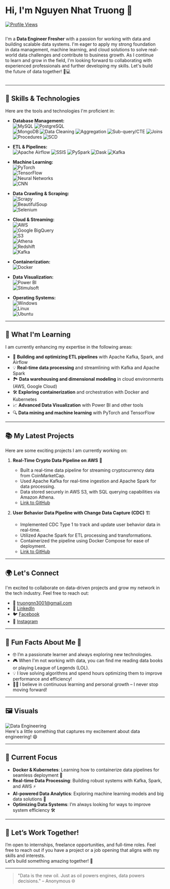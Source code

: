 # Hi, I'm Nguyen Nhat Truong 👋  
[![Profile Views](https://komarev.com/ghpvc/?username=truongnn3001&style=flat)](https://github.com/truongnn3001)

<div style="display: flex; align-items: center;">
    <p style="flex: 2; margin-right: 20px;">I'm a <strong>Data Engineer Fresher</strong> with a passion for working with data and building scalable data systems. I'm eager to apply my strong foundation in data management, machine learning, and cloud solutions to solve real-world data challenges and contribute to business growth. As I continue to learn and grow in the field, I'm looking forward to collaborating with experienced professionals and further developing my skills. Let's build the future of data together! 🚀💻</p>

</div>

---
## 🚀 **Skills & Technologies**  
Here are the tools and technologies I'm proficient in:

- **Database Management:**  
  ![MySQL](https://img.shields.io/badge/MySQL-4479A1?style=flat&logo=mysql&logoColor=white)  ![PostgreSQL](https://img.shields.io/badge/PostgreSQL-336791?style=flat&logo=postgresql&logoColor=white)  
  ![MongoDB](https://img.shields.io/badge/MongoDB-47A248?style=flat&logo=mongodb&logoColor=white)  ![Data Cleaning](https://img.shields.io/badge/Data%20Cleaning-FF6F00?style=flat&logo=python&logoColor=white)  ![Aggregation](https://img.shields.io/badge/Aggregation-00A3E0?style=flat&logo=python&logoColor=white)
  ![Sub-query/CTE](https://img.shields.io/badge/Sub-query%2FCTE-FFA500?style=flat&logo=python&logoColor=white)  ![Joins](https://img.shields.io/badge/Joins-FF1493?style=flat&logo=python&logoColor=white)  ![Procedures](https://img.shields.io/badge/Procedures-008080?style=flat&logo=python&logoColor=white)   ![SCD](https://img.shields.io/badge/SCD-8A2BE2?style=flat&logo=python&logoColor=white)

- **ETL & Pipelines:**  
  ![Apache Airflow](https://img.shields.io/badge/Apache%20Airflow-0E1E25?style=flat&logo=apache-airflow&logoColor=white)  ![SSIS](https://img.shields.io/badge/SSIS-0085CA?style=flat&logo=microsoft-sql-server-integration-services&logoColor=white)  ![PySpark](https://img.shields.io/badge/PySpark-FC7C00?style=flat&logo=apache-spark&logoColor=white)  ![Dask](https://img.shields.io/badge/Dask-5B77C9?style=flat&logo=dask&logoColor=white)  ![Kafka](https://img.shields.io/badge/Apache%20Kafka-231F20?style=flat&logo=apache-kafka&logoColor=white)

- **Machine Learning:**  
  ![PyTorch](https://img.shields.io/badge/PyTorch-EE4C2C?style=flat&logo=pytorch&logoColor=white)  
  ![TensorFlow](https://img.shields.io/badge/TensorFlow-FF6F00?style=flat&logo=tensorflow&logoColor=white)  
  ![Neural Networks](https://img.shields.io/badge/Neural%20Networks-FF4500?style=flat&logo=pytorch&logoColor=white)  
  ![CNN](https://img.shields.io/badge/CNN-FF6347?style=flat&logo=tensorflow&logoColor=white)

- **Data Crawling & Scraping:**  
  ![Scrapy](https://img.shields.io/badge/Scrapy-66CCFF?style=flat&logo=scrapy&logoColor=white)  
  ![BeautifulSoup](https://img.shields.io/badge/BeautifulSoup-4F5C51?style=flat&logo=python&logoColor=white)  
  ![Selenium](https://img.shields.io/badge/Selenium-43B02A?style=flat&logo=selenium&logoColor=white)

- **Cloud & Streaming:**  
  ![AWS](https://img.shields.io/badge/AWS-232F3E?style=flat&logo=amazonaws&logoColor=white)  
  ![Google BigQuery](https://img.shields.io/badge/Google%20BigQuery-4285F4?style=flat&logo=google-cloud&logoColor=white)  
  ![S3](https://img.shields.io/badge/S3-FF9900?style=flat&logo=amazonaws&logoColor=white)  
  ![Athena](https://img.shields.io/badge/Athena-232F3E?style=flat&logo=amazonaws&logoColor=white)  
  ![Redshift](https://img.shields.io/badge/Redshift-8B0000?style=flat&logo=amazonaws&logoColor=white)  
  ![Kafka](https://img.shields.io/badge/Apache%20Kafka-231F20?style=flat&logo=apache-kafka&logoColor=white)

- **Containerization:**  
  ![Docker](https://img.shields.io/badge/Docker-2496ED?style=flat&logo=docker&logoColor=white)

- **Data Visualization:**  
  ![Power BI](https://img.shields.io/badge/Power%20BI-F2C811?style=flat&logo=powerbi&logoColor=white)  
  ![Stimulsoft](https://img.shields.io/badge/Stimulsoft-16A1D5?style=flat&logo=stimulsoft&logoColor=white)

- **Operating Systems:**  
  ![Windows](https://img.shields.io/badge/Windows-0078D6?style=flat&logo=microsoft&logoColor=white)  
  ![Linux](https://img.shields.io/badge/Linux-FFD700?style=flat&logo=linux&logoColor=white)  
  ![Ubuntu](https://img.shields.io/badge/Ubuntu-E95420?style=flat&logo=ubuntu&logoColor=white)



---

## 🌱 **What I'm Learning**  
I am currently enhancing my expertise in the following areas:

- 🚀 **Building and optimizing ETL pipelines** with Apache Kafka, Spark, and Airflow  
- 💡 **Real-time data processing** and streamlining with Kafka and Apache Spark  
- 🏞 **Data warehousing and dimensional modeling** in cloud environments (AWS, Google Cloud)  
- 🛠 **Exploring containerization** and orchestration with Docker and Kubernetes  
- 📈 **Advanced Data Visualization** with Power BI and other tools  
- 🔍 **Data mining and machine learning** with PyTorch and TensorFlow  

---

## 📚 **My Latest Projects**  
Here are some exciting projects I am currently working on:

1. **Real-Time Crypto Data Pipeline on AWS** 🚀  
   - Built a real-time data pipeline for streaming cryptocurrency data from CoinMarketCap.  
   - Used Apache Kafka for real-time ingestion and Apache Spark for data processing.  
   - Data stored securely in AWS S3, with SQL querying capabilities via Amazon Athena.  
   - [Link to GitHub](https://github.com/NTruong3001/realtime_streaming_coinmarketcap)  


2. **User Behavior Data Pipeline with Change Data Capture (CDC)** 🏗️  
   - Implemented CDC Type 1 to track and update user behavior data in real-time.  
   - Utilized Apache Spark for ETL processing and transformations.  
   - Containerized the pipeline using Docker Compose for ease of deployment.  
   - [Link to GitHub](https://github.com/NTruong3001/Apply-CDC-for-User-Behavior-Data-Pipeline)  
---

## 🌍 **Let's Connect**  
I'm excited to collaborate on data-driven projects and grow my network in the tech industry. Feel free to reach out:

- 📧 [truongnn3001@gmail.com](mailto:truongnn3001@gmail.com)
- 🔗 [LinkedIn](https://www.linkedin.com/in/truong-nguyen-9851402ba/)
- 🐦 [Facebook](https://www.facebook.com/profile.php?id=100076529220663)
- 📸 [Instagram](https://www.instagram.com/trg.nguyxn/)

---

## 🌟 **Fun Facts About Me** 🎉  
- 🤓 I’m a passionate learner and always exploring new technologies.  
- 🎮 When I'm not working with data, you can find me reading data books or playing League of Legends (LOL).  
- 💡 I love solving algorithms and spend hours optimizing them to improve performance and efficiency!  
- 🚶‍♂️ I believe in continuous learning and personal growth – I never stop moving forward!  

---

## 🖼️ **Visuals**  
![Data Engineering](https://media1.giphy.com/media/zMukICnMEZmSf8zvXd/giphy.webp?cid=790b7611gkv2k3ankmadydaq7win523dngfqbm9btuj5wouq&ep=v1_gifs_search&rid=giphy.webp&ct=g)  
Here's a little something that captures my excitement about data engineering! 😄

---

## 🎯 **Current Focus**  
- **Docker & Kubernetes**: Learning how to containerize data pipelines for seamless deployment 🚢  
- **Real-time Data Processing**: Building robust systems with Kafka, Spark, and AWS ⚡  
- **AI-powered Data Analytics**: Exploring machine learning models and big data solutions 🤖  
- **Optimizing Data Systems**: I’m always looking for ways to improve system efficiency 🛠

---

## 💼 **Let’s Work Together!**  
I’m open to internships, freelance opportunities, and full-time roles. Feel free to reach out if you have a project or a job opening that aligns with my skills and interests.  
Let’s build something amazing together! 🚀

---

> "Data is the new oil. Just as oil powers engines, data powers decisions." – Anonymous 🌐
